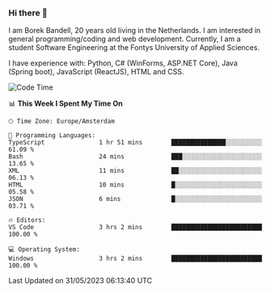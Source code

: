 ### Hi there 👋

I am Borek Bandell, 20 years old living in the Netherlands. I am interested in general programming/coding and web development. Currently, I am a student Software Engineering at the Fontys University of Applied Sciences.

I have experience with: Python, C# (WinForms, ASP.NET Core), Java (Spring boot), JavaScript (ReactJS), HTML and CSS.

<!--START_SECTION:waka-->
![Code Time](http://img.shields.io/badge/Code%20Time-593%20hrs%2056%20mins-blue)

📊 **This Week I Spent My Time On** 

```text
🕑︎ Time Zone: Europe/Amsterdam

💬 Programming Languages: 
TypeScript               1 hr 51 mins        ███████████████░░░░░░░░░░   61.09 % 
Bash                     24 mins             ███░░░░░░░░░░░░░░░░░░░░░░   13.65 % 
XML                      11 mins             ██░░░░░░░░░░░░░░░░░░░░░░░   06.13 % 
HTML                     10 mins             █░░░░░░░░░░░░░░░░░░░░░░░░   05.58 % 
JSON                     6 mins              █░░░░░░░░░░░░░░░░░░░░░░░░   03.71 % 

🔥 Editors: 
VS Code                  3 hrs 2 mins        █████████████████████████   100.00 % 

💻 Operating System: 
Windows                  3 hrs 2 mins        █████████████████████████   100.00 % 
```


 Last Updated on 31/05/2023 06:13:40 UTC
<!--END_SECTION:waka-->

<!--**tcBorek2002/tcBorek2002** is a ✨ _special_ ✨ repository because its `README.md` (this file) appears on your GitHub profile.

Here are some ideas to get you started:

- 🔭 I’m currently working on ...
- 🌱 I’m currently learning ...
- 👯 I’m looking to collaborate on ...
- 🤔 I’m looking for help with ...
- 💬 Ask me about ...
- 📫 How to reach me: ...
- 😄 Pronouns: ...
- ⚡ Fun fact: ...
-->
